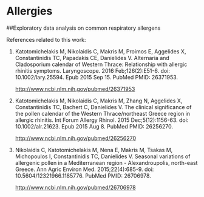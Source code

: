 # Allergies
##Exploratory data analysis on common respiratory allergens

References related to this work:

1. Katotomichelakis M, Nikolaidis C, Makris M, Proimos E, Aggelides X, Constantinidis TC, Papadakis CE, Danielides V. Alternaria and Cladosporium calendar of Western Thrace: Relationship with allergic rhinitis symptoms. Laryngoscope. 2016 Feb;126(2):E51-6. doi: 10.1002/lary.25594. Epub 2015 Sep 15. PubMed PMID: 26371953.

    http://www.ncbi.nlm.nih.gov/pubmed/26371953

2. Katotomichelakis M, Nikolaidis C, Makris M, Zhang N, Aggelides X, Constantinidis TC, Bachert C, Danielides V. The clinical significance of the pollen calendar of the Western Thrace/northeast Greece region in allergic rhinitis. Int Forum Allergy Rhinol. 2015 Dec;5(12):1156-63. doi: 10.1002/alr.21623. Epub 2015 Aug 8. PubMed PMID: 26256270.

    http://www.ncbi.nlm.nih.gov/pubmed/26256270

3. Nikolaidis C, Katotomichelakis M, Nena E, Makris M, Tsakas M, Michopoulos I, Constantinidis TC, Danielides V. Seasonal variations of allergenic pollen in a Mediterranean region - Alexandroupolis, north-east Greece. Ann Agric Environ Med. 2015;22(4):685-9. doi: 10.5604/12321966.1185776. PubMed PMID: 26706978.

    http://www.ncbi.nlm.nih.gov/pubmed/26706978
